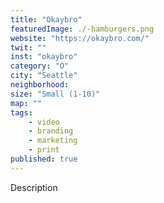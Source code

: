 ```yaml
---
title: "Okaybro"
featuredImage: ./-hamburgers.png
website: "https://okaybro.com/"
twit: ""
inst: "okaybro"
category: "O"
city: "Seattle"
neighborhood:
size: "Small (1-10)"
map: ""
tags:
    - video
    - branding
    - marketing
    - print
published: true
---
```


Description
